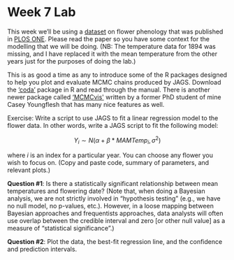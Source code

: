 Week 7 Lab
========================================================

This week we’ll be using a [dataset](https://github.com/hlynch/Bayesian2020/tree/master/_data/ElwoodEtAl2013.pdf) on flower phenology that was published in [PLOS ONE](https://github.com/hlynch/Bayesian2020/tree/master/_data/PLOSdataConcord.csv). Please read the paper so you have some context for the modelling that we will be doing. (NB: The temperature data for 1894 was missing, and I have replaced it with the mean temperature from the other years just for the purposes of doing the lab.)

This is as good a time as any to introduce some of the R packages designed to help you plot and evaluate MCMC chains produced by JAGS.  Download the [‘coda’](https://cran.r-project.org/web/packages/coda/index.html) package in R and read through the manual. There is another newer package called [‘MCMCvis'](https://cran.r-project.org/web/packages/MCMCvis/index.html) written by a former PhD student of mine Casey Youngflesh that has many nice features as well.

Exercise: Write a script to use JAGS to fit a linear regression model to the flower data. In other words, write a JAGS script to fit the following model:

$$
Y_{i} \sim N(\alpha + \beta*MAMTemp_{i},\sigma^{2})
$$

where $i$ is an index for a particular year. You can choose any flower you wish to focus on. (Copy and paste code, summary of parameters, and relevant plots.) 

**Question #1**: Is there a statistically significant relationship between mean temperatures and flowering date? (Note that, when doing a Bayesian analysis, we are not strictly involved in “hypothesis testing” (e.g., we have no null model, no p-values, etc.). However, in a loose mapping between Bayesian approaches and frequentists approaches, data analysts will often use overlap between the credible interval and zero [or other null value] as a measure of “statistical significance”.)

**Question #2**: Plot the data, the best-fit regression line, and the confidence and prediction intervals.

